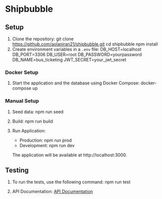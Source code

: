 # Shipbubble

## Setup

1. Clone the repository:
   git clone https://github.com/aolaniran21/shipbubble.git
   cd shipbubble
   npm install
2. Create environment variables in a `.env` file:
   DB_HOST=localhost
   DB_PORT=3306
   DB_USER=root
   DB_PASSWORD=yourpassword
   DB_NAME=bus_ticketing
   JWT_SECRET=your_jwt_secret

### Docker Setup

1. Start the application and the database using Docker Compose:
   docker-compose up

### Manual Setup

1. Seed data:
   npm run seed

2. Build:
   npm run build

3. Run Application:

   - Production: npm run prod
   - Development: npm run dev

   The application will be available at http://localhost:3000.

## Testing

1. To run the tests, use the following command:
   npm run test

2. API Documentation:
   [API Documentation](https://documenter.getpostman.com/view/11862710/2sA3kRJPPU)
